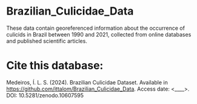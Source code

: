 # Brazilian_Culicidae_Data
These data contain georeferenced information about the occurrence of culicids in Brazil between 1990 and 2021, collected from online databases and published scientific articles.


# Cite this database:

Medeiros, Í. L. S. (2024). Brazilian Culicidae Dataset. Available in <https://github.com/ittalom/Brazilian_Culicidae_Data>. Access date: <____>. DOI: 10.5281/zenodo.10607595
